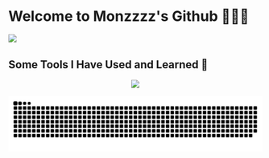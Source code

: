 # Welcome to Monzzzz's Github :tada::tada::tada:

<picture>
  <source
    srcset="https://github-readme-stats.vercel.app/api?username=monzzzz&show_icons=true&theme=dark"
    media="(prefers-color-scheme: dark)"
  />
  <source
    srcset="https://github-readme-stats.vercel.app/api?username=monzzzz&show_icons=true"
    media="(prefers-color-scheme: light), (prefers-color-scheme: no-preference)"
  />
  <img src="https://github-readme-stats.vercel.app/api?username=anuraghazra&show_icons=true" />
</picture>

## Some Tools I Have Used and Learned :dart:


<p align="center">
  <a href="https://skillicons.dev">
    <img src="https://skillicons.dev/icons?i=javascript,nodejs,npm,html,css,react,bootstrap,cpp,vscode,python,github,git,java" />
  </a>
</p>

![Snake animation](https://github.com/monzzzz/monzzzz/blob/output/github-contribution-grid-snake.svg)

<!--
**monzzzz/monzzzz** is a ✨ _special_ ✨ repository because its `README.md` (this file) appears on your GitHub profile.

Here are some ideas to get you started:

- 🔭 I’m currently working on ...
- 🌱 I’m currently learning ...
- 👯 I’m looking to collaborate on ...
- 🤔 I’m looking for help with ...
- 💬 Ask me about ...
- 📫 How to reach me: ...
- 😄 Pronouns: ...
- ⚡ Fun fact: ...
-->
